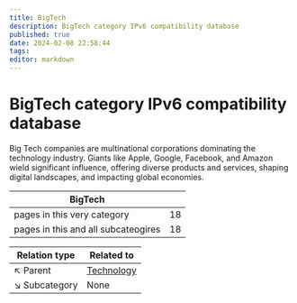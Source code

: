 ```yaml
---
title: BigTech
description: BigTech category IPv6 compatibility database
published: true
date: 2024-02-08 22:58:44 
tags:
editor: markdown
---
```


# BigTech category IPv6 compatibility database


Big Tech companies are multinational corporations dominating the technology industry. Giants like Apple, Google, Facebook, and Amazon wield significant influence, offering diverse products and services, shaping digital landscapes, and impacting global economies.


| BigTech   |   |
| - | - |
| pages in this very category | 18 |
| pages in this and all subcateogires | 18 |

| Relation type | Related to |
| - | - |
| :arrow_upper_left: Parent | [Technology](../Technology) |
| :arrow_lower_right: Subcategory | None |